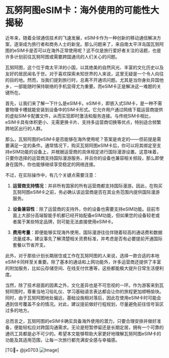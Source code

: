 # 瓦努阿图eSIM卡：海外使用的可能性大揭秘

近年来，随着全球通信技术的飞速发展，eSIM卡作为一种创新的移动通信解决方案，逐渐成为旅行者和商务人士的新宠。那么问题来了，来自南太平洋岛国瓦努阿图的eSIM卡是否可以在海外正常使用呢？这不仅是旅行爱好者关注的话题，也是许多计划前往瓦努阿图或需要跨国通讯的人们关心的问题。

瓦努阿图，这个位于南太平洋的小国，以其绝美的自然风光、丰富的文化历史以及友好的居民闻名于世。对于喜欢探索未知世界的人来说，这里无疑是一个令人向往的目的地。然而，当我们提到旅行时，总离不开通讯问题。尤其是当你身处异国他乡，一部能随时保持联络的手机显得尤为重要。而eSIM卡正是解决这一难题的关键所在。

首先，让我们来了解一下什么是eSIM卡。eSIM卡，即嵌入式SIM卡，是一种不需要物理卡槽就能安装到设备中的SIM卡形式。它允许用户通过网络下载运营商提供的虚拟SIM卡配置文件，从而实现即时激活和服务连接。与传统SIM卡相比，eSIM卡具有体积更小、无需更换卡片、支持多运营商切换等优点，特别适合频繁跨地区出行的人群。

那么，瓦努阿图的eSIM卡是否能够在海外使用呢？答案是肯定的——但前提是需要满足一定的条件。通常情况下，购买瓦努阿图eSIM卡后，你可以将其绑定至支持eSIM功能的设备上，并根据运营商的具体规定进行国际漫游设置。这意味着，只要你选择的运营商支持国际漫游服务，并且你的设备也兼容相关频段，那么即使身在国外，你也能够继续享受稳定的网络连接。

不过，在实际操作中，有几个关键点需要注意：

1. **运营商支持情况**：并非所有国家的所有运营商都支持国际漫游。因此，在购买瓦努阿图eSIM卡之前，务必确认该运营商是否在其业务范围内提供国际漫游服务。
   
2. **设备兼容性**：除了运营商的支持外，你的设备也需要支持eSIM功能。目前市面上大部分高端智能手机都已经开始配备eSIM功能，但如果您的设备较老或者属于某些特定品牌，则可能无法直接使用eSIM卡。

3. **费用考量**：即便能够实现海外使用，国际漫游往往伴随着较高的通话费和数据流量成本。建议事先了解清楚相关资费标准，并考虑是否有必要提前开通国际套餐以节省开支。

此外，对于那些计划长期居住或工作在瓦努阿图的人来说，选择一款合适的本地eSIM卡同样至关重要。除了基本的通话和上网功能外，许多运营商还提供了丰富的附加服务，比如云存储空间、在线支付优惠等，这些都能极大提升日常生活便利度。

当然，除了技术层面的因素之外，文化差异也是不可忽视的一环。作为游客来到瓦努阿图时，尊重当地习俗礼仪、学习基础语言表达都会让你的旅程更加顺畅愉快。同时，由于瓦努阿图地处偏远，基础设施相对落后，因此在使用eSIM卡时可能会遇到信号覆盖不全的情况。对此，建议提前做好行程规划，尽量避免前往信号盲区过多的地方。

总而言之，瓦努阿图的eSIM卡确实具备海外使用的潜力，只要合理安排并做好准备，便能轻松应对跨国沟通需求。无论是短暂停留还是长期定居，拥有一个可靠的通讯工具都是必不可少的。希望本文能够帮助大家更好地理解瓦努阿图eSIM卡的功能及其适用范围，让每一次旅行都充满安全感与幸福感。

[TG💪+ @jx0703 ![Image](https://github.com/user-attachments/assets/dbca1d08-cadb-493c-b0ec-ad6f7a83f270)]